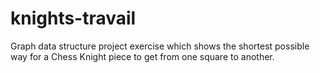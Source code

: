 # knights-travail
Graph data structure project exercise which shows the shortest possible way for a Chess Knight piece to get from one square to another.
